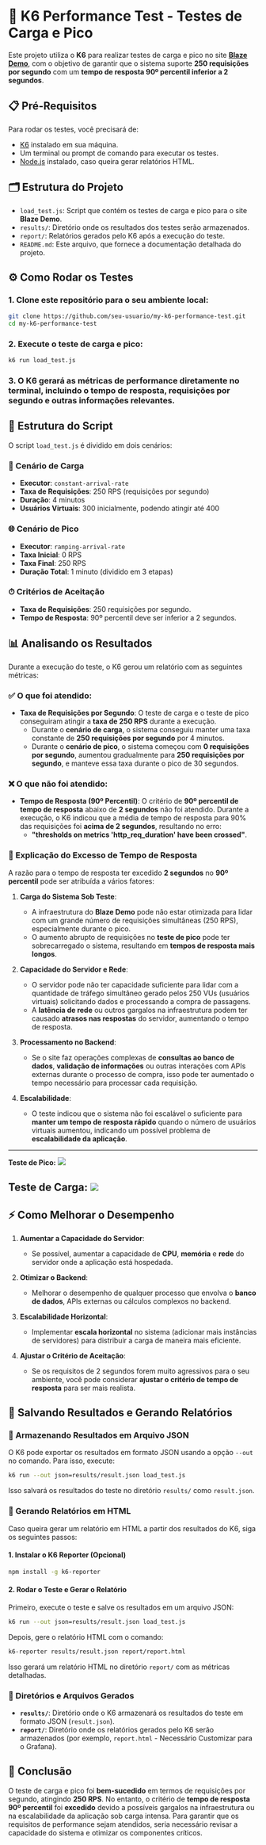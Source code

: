 
# 🚀 K6 Performance Test - Testes de Carga e Pico

Este projeto utiliza o **K6** para realizar testes de carga e pico no site **[Blaze Demo](https://www.blazedemo.com)**, com o objetivo de garantir que o sistema suporte **250 requisições por segundo** com um **tempo de resposta 90º percentil inferior a 2 segundos**.

## 📋 Pré-Requisitos

Para rodar os testes, você precisará de:

- [K6](https://k6.io/docs/getting-started/installation) instalado em sua máquina.
- Um terminal ou prompt de comando para executar os testes.
- [Node.js](https://nodejs.org/) instalado, caso queira gerar relatórios HTML.

## 🗂 Estrutura do Projeto

- `load_test.js`: Script que contém os testes de carga e pico para o site **Blaze Demo**.
- `results/`: Diretório onde os resultados dos testes serão armazenados.
- `report/`: Relatórios gerados pelo K6 após a execução do teste.
- `README.md`: Este arquivo, que fornece a documentação detalhada do projeto.

## ⚙️ Como Rodar os Testes

### 1. Clone este repositório para o seu ambiente local:

```bash
git clone https://github.com/seu-usuario/my-k6-performance-test.git
cd my-k6-performance-test
```

### 2. Execute o teste de carga e pico:

```bash
k6 run load_test.js
```

### 3. O K6 gerará as métricas de performance diretamente no terminal, incluindo o tempo de resposta, requisições por segundo e outras informações relevantes.

## 🔧 Estrutura do Script

O script `load_test.js` é dividido em dois cenários:

### 🚀 Cenário de Carga

- **Executor**: `constant-arrival-rate`
- **Taxa de Requisições**: 250 RPS (requisições por segundo)
- **Duração**: 4 minutos
- **Usuários Virtuais**: 300 inicialmente, podendo atingir até 400

### 🌐 Cenário de Pico

- **Executor**: `ramping-arrival-rate`
- **Taxa Inicial**: 0 RPS
- **Taxa Final**: 250 RPS
- **Duração Total**: 1 minuto (dividido em 3 etapas)

### ⏱ Critérios de Aceitação

- **Taxa de Requisições**: 250 requisições por segundo.
- **Tempo de Resposta**: 90º percentil deve ser inferior a 2 segundos.

## 📊 Analisando os Resultados

Durante a execução do teste, o K6 gerou um relatório com as seguintes métricas:

### ✅ O que foi atendido:

- **Taxa de Requisições por Segundo**: O teste de carga e o teste de pico conseguiram atingir a **taxa de 250 RPS** durante a execução. 
  - Durante o **cenário de carga**, o sistema conseguiu manter uma taxa constante de **250 requisições por segundo** por 4 minutos.
  - Durante o **cenário de pico**, o sistema começou com **0 requisições por segundo**, aumentou gradualmente para **250 requisições por segundo**, e manteve essa taxa durante o pico de 30 segundos.

### ❌ O que não foi atendido:

- **Tempo de Resposta (90º Percentil)**: O critério de **90º percentil de tempo de resposta** abaixo de **2 segundos** não foi atendido. Durante a execução, o K6 indicou que a média de tempo de resposta para 90% das requisições foi **acima de 2 segundos**, resultando no erro: 
  - **"thresholds on metrics 'http_req_duration' have been crossed"**.
  
### 🧐 Explicação do Excesso de Tempo de Resposta

A razão para o tempo de resposta ter excedido **2 segundos** no **90º percentil** pode ser atribuída a vários fatores:

1. **Carga do Sistema Sob Teste**: 
   - A infraestrutura do **Blaze Demo** pode não estar otimizada para lidar com um grande número de requisições simultâneas (250 RPS), especialmente durante o pico.
   - O aumento abrupto de requisições no **teste de pico** pode ter sobrecarregado o sistema, resultando em **tempos de resposta mais longos**.
   
2. **Capacidade do Servidor e Rede**:
   - O servidor pode não ter capacidade suficiente para lidar com a quantidade de tráfego simultâneo gerado pelos 250 VUs (usuários virtuais) solicitando dados e processando a compra de passagens.
   - A **latência de rede** ou outros gargalos na infraestrutura podem ter causado **atrasos nas respostas** do servidor, aumentando o tempo de resposta.

3. **Processamento no Backend**:
   - Se o site faz operações complexas de **consultas ao banco de dados**, **validação de informações** ou outras interações com APIs externas durante o processo de compra, isso pode ter aumentado o tempo necessário para processar cada requisição.
   
4. **Escalabilidade**:
   - O teste indicou que o sistema não foi escalável o suficiente para **manter um tempo de resposta rápido** quando o número de usuários virtuais aumentou, indicando um possível problema de **escalabilidade da aplicação**.
---
**Teste de Pico:**
<img src="./images/pico.png">

**Teste de Carga:**
<img src="./images/carga.png">
---
## ⚡ Como Melhorar o Desempenho

1. **Aumentar a Capacidade do Servidor**:
   - Se possível, aumentar a capacidade de **CPU**, **memória** e **rede** do servidor onde a aplicação está hospedada.
   
2. **Otimizar o Backend**:
   - Melhorar o desempenho de qualquer processo que envolva o **banco de dados**, APIs externas ou cálculos complexos no backend.

3. **Escalabilidade Horizontal**:
   - Implementar **escala horizontal** no sistema (adicionar mais instâncias de servidores) para distribuir a carga de maneira mais eficiente.

4. **Ajustar o Critério de Aceitação**:
   - Se os requisitos de 2 segundos forem muito agressivos para o seu ambiente, você pode considerar **ajustar o critério de tempo de resposta** para ser mais realista.

## 💾 Salvando Resultados e Gerando Relatórios

### 🔄 Armazenando Resultados em Arquivo JSON

O K6 pode exportar os resultados em formato JSON usando a opção `--out` no comando. Para isso, execute:

```bash
k6 run --out json=results/result.json load_test.js
```

Isso salvará os resultados do teste no diretório `results/` como `result.json`.

### 📑 Gerando Relatórios em HTML

Caso queira gerar um relatório em HTML a partir dos resultados do K6, siga os seguintes passos:

#### 1. **Instalar o K6 Reporter (Opcional)**

```bash
npm install -g k6-reporter
```

#### 2. **Rodar o Teste e Gerar o Relatório**

Primeiro, execute o teste e salve os resultados em um arquivo JSON:

```bash
k6 run --out json=results/result.json load_test.js
```

Depois, gere o relatório HTML com o comando:

```bash
k6-reporter results/result.json report/report.html
```

Isso gerará um relatório HTML no diretório `report/` com as métricas detalhadas.

### 📂 Diretórios e Arquivos Gerados

- **`results/`**: Diretório onde o K6 armazenará os resultados do teste em formato JSON (`result.json`).
- **`report/`**: Diretório onde os relatórios gerados pelo K6 serão armazenados (por exemplo, `report.html` - Necessário Customizar para o Grafana).

## 🚀 Conclusão

O teste de carga e pico foi **bem-sucedido** em termos de requisições por segundo, atingindo **250 RPS**. No entanto, o critério de **tempo de resposta 90º percentil** foi **excedido** devido a possíveis gargalos na infraestrutura ou na escalabilidade da aplicação sob carga intensa. Para garantir que os requisitos de performance sejam atendidos, seria necessário revisar a capacidade do sistema e otimizar os componentes críticos.



